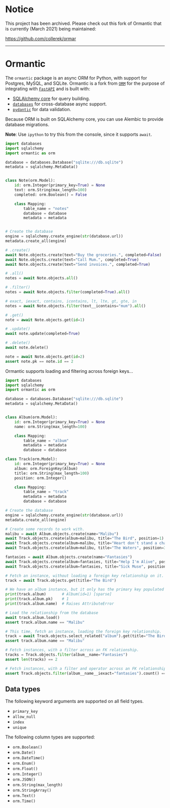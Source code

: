 # Notice

This project has been archived. Please check out this fork of Ormantic that is currently (March 2021) being maintained:

https://github.com/collerek/ormar

---

# Ormantic

The `ormantic` package is an async ORM for Python, with support for Postgres,
MySQL, and SQLite. Ormantic is a fork from [`ORM`][orm] for the purpose of
integrating with [`FastAPI`][fastapi] and is built with:

* [SQLAlchemy core][sqlalchemy-core] for query building.
* [`databases`][databases] for cross-database async support.
* [`pydantic`][pydantic] for data validation.

Because ORM is built on SQLAlchemy core, you can use Alembic to provide
database migrations.

**Note**: Use `ipython` to try this from the console, since it supports `await`.

```python
import databases
import sqlalchemy
import ormantic as orm

database = databases.Database("sqlite:///db.sqlite")
metadata = sqlalchemy.MetaData()


class Note(orm.Model):
    id: orm.Integer(primary_key=True) = None
    text: orm.String(max_length=100)
    completed: orm.Boolean() = False

    class Mapping:
        table_name = "notes"
        database = database
        metadata = metadata


# Create the database
engine = sqlalchemy.create_engine(str(database.url))
metadata.create_all(engine)

# .create()
await Note.objects.create(text="Buy the groceries.", completed=False)
await Note.objects.create(text="Call Mum.", completed=True)
await Note.objects.create(text="Send invoices.", completed=True)

# .all()
notes = await Note.objects.all()

# .filter()
notes = await Note.objects.filter(completed=True).all()

# exact, iexact, contains, icontains, lt, lte, gt, gte, in
notes = await Note.objects.filter(text__icontains="mum").all()

# .get()
note = await Note.objects.get(id=1)

# .update()
await note.update(completed=True)

# .delete()
await note.delete()

note = await Note.objects.get(id=2)
assert note.pk == note.id == 2
```

Ormantic supports loading and filtering across foreign keys...

```python
import databases
import sqlalchemy
import ormantic as orm

database = databases.Database("sqlite:///db.sqlite")
metadata = sqlalchemy.MetaData()


class Album(orm.Model):
    id: orm.Integer(primary_key=True) = None
    name: orm.String(max_length=100)

    class Mapping:
        table_name = "album"
        metadata = metadata
        database = database

class Track(orm.Model):
    id: orm.Integer(primary_key=True) = None
    album: orm.ForeignKey(Album)
    title: orm.String(max_length=100)
    position: orm.Integer()

    class Mapping:
        table_name = "track"
        metadata = metadata
        database = database

# Create the database
engine = sqlalchemy.create_engine(str(database.url))
metadata.create_all(engine)

# Create some records to work with.
malibu = await Album.objects.create(name="Malibu")
await Track.objects.create(album=malibu, title="The Bird", position=1)
await Track.objects.create(album=malibu, title="Heart don't stand a chance", position=2)
await Track.objects.create(album=malibu, title="The Waters", position=3)

fantasies = await Album.objects.create(name="Fantasies")
await Track.objects.create(album=fantasies, title="Help I'm Alive", position=1)
await Track.objects.create(album=fantasies, title="Sick Muse", position=2)

# Fetch an instance, without loading a foreign key relationship on it.
track = await Track.objects.get(title="The Bird")

# We have an album instance, but it only has the primary key populated
print(track.album)       # Album(id=1) [sparse]
print(track.album.pk)    # 1
print(track.album.name)  # Raises AttributeError

# Load the relationship from the database
await track.album.load()
assert track.album.name == "Malibu"

# This time, fetch an instance, loading the foreign key relationship.
track = await Track.objects.select_related("album").get(title="The Bird")
assert track.album.name == "Malibu"

# Fetch instances, with a filter across an FK relationship.
tracks = Track.objects.filter(album__name="Fantasies")
assert len(tracks) == 2

# Fetch instances, with a filter and operator across an FK relationship.
assert Track.objects.filter(album__name__iexact="fantasies").count() == 2
```

## Data types

The following keyword arguments are supported on all field types.

* `primary_key`
* `allow_null`
* `index`
* `unique`

The following column types are supported:

* `orm.Boolean()`
* `orm.Date()`
* `orm.DateTime()`
* `orm.Enum()`
* `orm.Float()`
* `orm.Integer()`
* `orm.JSON()`
* `orm.String(max_length)`
* `orm.StringArray()`
* `orm.Text()`
* `orm.Time()`

[sqlalchemy-core]: https://docs.sqlalchemy.org/en/latest/core/
[orm]: https://github.com/encode/orm/
[fastapi]: https://github.com/tiangolo/fastapi/
[databases]: https://github.com/encode/databases/
[pydantic]: https://github.com/samuelcolvin/pydantic/
